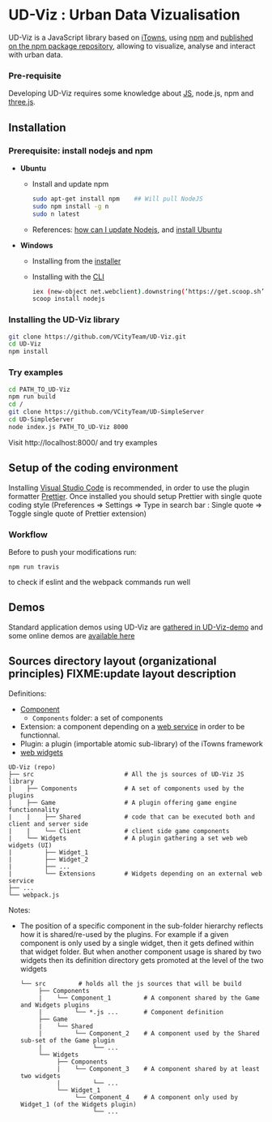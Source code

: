 # UD-Viz : Urban Data Vizualisation

UD-Viz is a JavaScript library based on [iTowns](https://github.com/itowns/itowns), using [npm](https://www.npmjs.com/) and [published on the npm package repository](https://www.npmjs.com/package/ud-viz), allowing to visualize, analyse and interact with urban data.

### Pre-requisite
Developing UD-Viz requires some knowledge about [JS](https://github.com/VCityTeam/UD-SV/blob/master/UD-Doc/Devel/ToolJavaScript.md), node.js, npm and [three.js](https://threejs.org/).

## Installation
### Prerequisite: install nodejs and npm

* **Ubuntu**

  * Install and update npm

    ```bash
    sudo apt-get install npm    ## Will pull NodeJS
    sudo npm install -g n     
    sudo n latest
    ```

  * References: [how can I update Nodejs](https://askubuntu.com/questions/426750/how-can-i-update-my-nodejs-to-the-latest-version), and [install Ubuntu](http://www.hostingadvice.com/how-to/install-nodejs-ubuntu-14-04/#ubuntu-package-manager)

* **Windows**
  
  * Installing from the [installer](https://nodejs.org/en/download/)
  * Installing with the [CLI](https://en.wikipedia.org/wiki/Command-line_interface)

    ```bash
    iex (new-object net.webclient).downstring(‘https://get.scoop.sh’)
    scoop install nodejs
    ```

### Installing the UD-Viz library

```bash
git clone https://github.com/VCityTeam/UD-Viz.git
cd UD-Viz
npm install
```

### Try examples 

```bash
cd PATH_TO_UD-Viz
npm run build
cd /
git clone https://github.com/VCityTeam/UD-SimpleServer
cd UD-SimpleServer
node index.js PATH_TO_UD-Viz 8000
```

Visit http://localhost:8000/ and try examples


## Setup of the coding environment

Installing [Visual Studio Code](https://code.visualstudio.com/) is recommended, in order to use the plugin formatter [Prettier](https://marketplace.visualstudio.com/items?itemName=esbenp.prettier-vscode). Once installed you should setup Prettier with single quote coding style (Preferences => Settings => Type in search bar : Single quote => Toggle single quote of Prettier extension)

### Workflow

Before to push your modifications run:
```
npm run travis
```
to check if eslint and the webpack commands run well

## Demos
Standard application demos using UD-Viz are [gathered in UD-Viz-demo](https://github.com/VCityTeam/UD-Viz-demo)
and some online demos are [available here](https://projet.liris.cnrs.fr/vcity/demos/)

## Sources directory layout (organizational principles) FIXME:update layout description
Definitions:
 - [Component](https://en.wikipedia.org/wiki/Component-based_software_engineering)
   - `Components` folder: a set of components
 - Extension: a component depending on a [web service](https://github.com/VCityTeam/UD-Viz/blob/master/src/Widgets/Extensions/Geocoding/services/GeocodingService.js#L2) in order to be functionnal. 
 - Plugin: a plugin (importable atomic sub-library) of the iTowns framework
 - [web widgets](https://en.wikipedia.org/wiki/Web_widget)


```
UD-Viz (repo)
├── src                         # All the js sources of UD-Viz JS library
|    ├── Components             # A set of components used by the plugins
|    ├── Game                   # A plugin offering game engine functionnality
|    |    ├── Shared            # code that can be executed both and client and server side
|    |    └── Client            # client side game components           
|    └── Widgets                # A plugin gathering a set web web widgets (UI)  
|         ├── Widget_1
|         ├── Widget_2
|         ├── ...
|         └── Extensions        # Widgets depending on an external web service  
├── ...
└── webpack.js
```

Notes:
 * The position of a specific component in the sub-folder hierarchy reflects
   how it is shared/re-used by the plugins. For example if a given component 
   is only used by a single widget, then it gets defined within that widget 
   folder. But when another component usage is shared by two widgets then 
   its definition directory gets promoted at the level of the two widgets
   ```
   └── src         # holds all the js sources that will be build
        ├── Components 
        |    └── Component_1         # A component shared by the Game and Widgets plugins 
        |         └── *.js ...       # Component definition
        ├── Game
        |    └── Shared      
        |         └── Component_2    # A component used by the Shared sub-set of the Game plugin 
        |              └── ...       
        └── Widgets  
             ├── Components
             |    └── Component_3    # A component shared by at least two widgets 
             |         └── ...      
             └── Widget_1     
                  └── Component_4    # A component only used by Widget_1 (of the Widgets plugin) 
                       └── ...         
   ```
